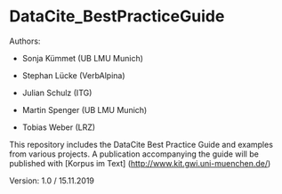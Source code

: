 # DataCite_BestPracticeGuide

Authors:
* Sonja Kümmet (UB LMU Munich) 

* Stephan Lücke (VerbAlpina) 

* Julian Schulz (ITG) 

* Martin Spenger (UB LMU Munich) 

* Tobias Weber (LRZ)

This repository includes the DataCite Best Practice Guide and examples from various projects. A publication accompanying the guide will be published with [Korpus im Text] (http://www.kit.gwi.uni-muenchen.de/)


Version: 1.0 / 15.11.2019


